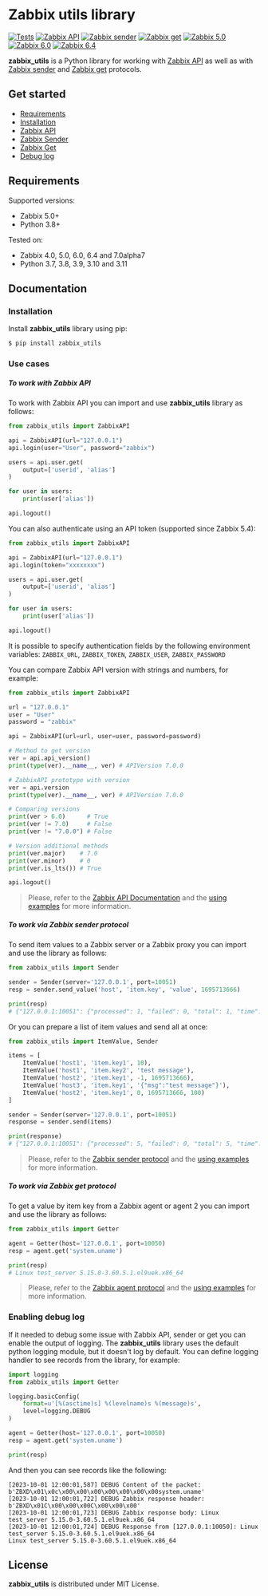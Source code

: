 # Zabbix utils library

[![Tests](https://github.com/zabbix/python-zabbix-utils/actions/workflows/tests.yaml/badge.svg)](https://github.com/zabbix/python-zabbix-utils/actions/workflows/tests.yaml)
[![Zabbix API](https://github.com/zabbix/python-zabbix-utils/actions/workflows/integration_api.yaml/badge.svg)](https://github.com/zabbix/python-zabbix-utils/actions/workflows/integration_api.yaml)
[![Zabbix sender](https://github.com/zabbix/python-zabbix-utils/actions/workflows/integration_sender.yaml/badge.svg)](https://github.com/zabbix/python-zabbix-utils/actions/workflows/integration_sender.yaml)
[![Zabbix get](https://github.com/zabbix/python-zabbix-utils/actions/workflows/integration_get.yaml/badge.svg)](https://github.com/zabbix/python-zabbix-utils/actions/workflows/integration_get.yaml)
[![Zabbix 5.0](https://github.com/zabbix/python-zabbix-utils/actions/workflows/compatibility_50.yaml/badge.svg)](https://github.com/zabbix/python-zabbix-utils/actions/workflows/compatibility_50.yaml)
[![Zabbix 6.0](https://github.com/zabbix/python-zabbix-utils/actions/workflows/compatibility_60.yaml/badge.svg)](https://github.com/zabbix/python-zabbix-utils/actions/workflows/compatibility_60.yaml)
[![Zabbix 6.4](https://github.com/zabbix/python-zabbix-utils/actions/workflows/compatibility_64.yaml/badge.svg)](https://github.com/zabbix/python-zabbix-utils/actions/workflows/compatibility_64.yaml)

**zabbix_utils** is a Python library for working with [Zabbix API](https://www.zabbix.com/documentation/current/manual/api/reference) as well as with [Zabbix sender](https://www.zabbix.com/documentation/current/manpages/zabbix_sender) and [Zabbix get](https://www.zabbix.com/documentation/current/manpages/zabbix_get) protocols.

## Get started
* [Requirements](#requirements)
* [Installation](#installation)
* [Zabbix API](#to-work-with-zabbix-api)
* [Zabbix Sender](#to-work-via-zabbix-sender-protocol)
* [Zabbix Get](#to-work-via-zabbix-get-protocol)
* [Debug log](#enabling-debug-log)

## Requirements

Supported versions:

* Zabbix 5.0+
* Python 3.8+

Tested on:

* Zabbix 4.0, 5.0, 6.0, 6.4 and 7.0alpha7
* Python 3.7, 3.8, 3.9, 3.10 and 3.11

## Documentation

### Installation

Install **zabbix_utils** library using pip:

```bash
$ pip install zabbix_utils
```

### Use cases

##### To work with Zabbix API

To work with Zabbix API you can import and use **zabbix_utils** library as follows:

```python
from zabbix_utils import ZabbixAPI

api = ZabbixAPI(url="127.0.0.1")
api.login(user="User", password="zabbix")

users = api.user.get(
    output=['userid', 'alias']
)

for user in users:
    print(user['alias'])

api.logout()
```

You can also authenticate using an API token (supported since Zabbix 5.4):

```python
from zabbix_utils import ZabbixAPI

api = ZabbixAPI(url="127.0.0.1")
api.login(token="xxxxxxxx")

users = api.user.get(
    output=['userid', 'alias']
)

for user in users:
    print(user['alias'])

api.logout()
```

It is possible to specify authentication fields by the following environment variables:
`ZABBIX_URL`, `ZABBIX_TOKEN`, `ZABBIX_USER`, `ZABBIX_PASSWORD`

You can compare Zabbix API version with strings and numbers, for example:

```python
from zabbix_utils import ZabbixAPI

url = "127.0.0.1"
user = "User"
password = "zabbix"

api = ZabbixAPI(url=url, user=user, password=password)

# Method to get version
ver = api.api_version()
print(type(ver).__name__, ver) # APIVersion 7.0.0

# ZabbixAPI prototype with version
ver = api.version
print(type(ver).__name__, ver) # APIVersion 7.0.0

# Comparing versions
print(ver > 6.0)      # True
print(ver != 7.0)     # False
print(ver != "7.0.0") # False

# Version additional methods
print(ver.major)    # 7.0
print(ver.minor)    # 0
print(ver.is_lts()) # True

api.logout()
```

> Please, refer to the [Zabbix API Documentation](https://www.zabbix.com/documentation/current/manual/api/reference) and the [using examples](https://github.com/zabbix/python-zabbix-utils/tree/main/examples/api) for more information.

##### To work via Zabbix sender protocol

To send item values to a Zabbix server or a Zabbix proxy you can import and use the library as follows:

```python
from zabbix_utils import Sender

sender = Sender(server='127.0.0.1', port=10051)
resp = sender.send_value('host', 'item.key', 'value', 1695713666)

print(resp)
# {"127.0.0.1:10051": {"processed": 1, "failed": 0, "total": 1, "time": "0.000338", "chunk": 1}}
```

Or you can prepare a list of item values and send all at once:

```python
from zabbix_utils import ItemValue, Sender

items = [
    ItemValue('host1', 'item.key1', 10),
    ItemValue('host1', 'item.key2', 'test message'),
    ItemValue('host2', 'item.key1', -1, 1695713666),
    ItemValue('host3', 'item.key1', '{"msg":"test message"}'),
    ItemValue('host2', 'item.key1', 0, 1695713666, 100)
]

sender = Sender(server='127.0.0.1', port=10051)
response = sender.send(items)

print(response)
# {"127.0.0.1:10051": {"processed": 5, "failed": 0, "total": 5, "time": "0.001661", "chunk": 1}}
```

> Please, refer to the [Zabbix sender protocol](https://www.zabbix.com/documentation/current/manual/appendix/protocols/zabbix_sender) and the [using examples](https://github.com/zabbix/python-zabbix-utils/tree/main/examples/sender) for more information.

##### To work via Zabbix get protocol

To get a value by item key from a Zabbix agent or agent 2 you can import and use the library as follows:

```python
from zabbix_utils import Getter

agent = Getter(host='127.0.0.1', port=10050)
resp = agent.get('system.uname')

print(resp)
# Linux test_server 5.15.0-3.60.5.1.el9uek.x86_64
```

> Please, refer to the [Zabbix agent protocol](https://www.zabbix.com/documentation/current/manual/appendix/protocols/zabbix_agent) and the [using examples](https://github.com/zabbix/python-zabbix-utils/tree/main/examples/get) for more information.

### Enabling debug log

If it needed to debug some issue with Zabbix API, sender or get you can enable the output of logging. The **zabbix_utils** library uses the default python logging module, but it doesn't log by default. You can define logging handler to see records from the library, for example:

```python
import logging
from zabbix_utils import Getter

logging.basicConfig(
    format=u'[%(asctime)s] %(levelname)s %(message)s',
    level=logging.DEBUG
)

agent = Getter(host='127.0.0.1', port=10050)
resp = agent.get('system.uname')

print(resp)
```

And then you can see records like the following:

```
[2023-10-01 12:00:01,587] DEBUG Content of the packet: b'ZBXD\x01\x0c\x00\x00\x00\x00\x00\x00\x00system.uname'
[2023-10-01 12:00:01,722] DEBUG Zabbix response header: b'ZBXD\x01C\x00\x00\x00C\x00\x00\x00'
[2023-10-01 12:00:01,723] DEBUG Zabbix response body: Linux test_server 5.15.0-3.60.5.1.el9uek.x86_64
[2023-10-01 12:00:01,724] DEBUG Response from [127.0.0.1:10050]: Linux test_server 5.15.0-3.60.5.1.el9uek.x86_64
Linux test_server 5.15.0-3.60.5.1.el9uek.x86_64

```

## License
**zabbix_utils** is distributed under MIT License.
